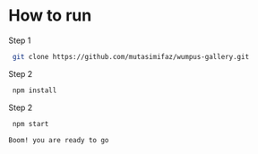 # How to run

Step 1

```bash
 git clone https://github.com/mutasimifaz/wumpus-gallery.git
```

Step 2

```bash
 npm install
```

Step 2

```bash
 npm start
```

```bash
Boom! you are ready to go
```
